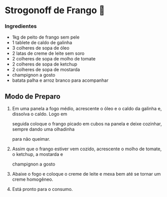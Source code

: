 # Strogonoff de Frango :chicken:

### Ingredientes

* 1kg de peito de frango sem pele
* 1 tablete de caldo de galinha
* 3 colheres de sopa de óleo
* 2 latas de creme de leite sem soro
* 2 colheres de sopa de molho de tomate
* 2 colheres de sopa de ketchup
* 2 colheres de sopa de mostarda
* champignon a gosto
* batata palha e arroz branco para acompanhar

## Modo de Preparo

1. Em uma panela a fogo médio, acrescente o óleo e o caldo da galinha e, dissolva o caldo. Logo em 

   seguida coloque o frango picado em cubos na panela e deixe cozinhar, sempre dando uma olhadinha

   para não queimar.

2. Assim que o frango estiver vem cozido, acrescente o molho de tomate, o ketchup, a mostarda e

   champignon a gosto

3. Abaixe o fogo e coloque o creme de leite e mexa bem até se tornar um creme homogêneo.

4. Está pronto para o consumo.

